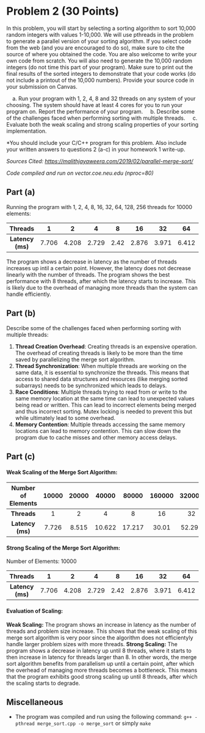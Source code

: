 # Problem 2 (30 Points)

In this problem, you will start by selecting a sorting algorithm to sort 10,000 random integers with values 1-10,000. We will use pthreads in the problem to generate a parallel version of your sorting algorithm. If you select code from the web (and you are encouraged to do so), make sure to cite the source of where you obtained the code. You are also welcome to write your own code from scratch. You will also need to generate the 10,000 random integers (do not time this part of your program). Make sure to print out the final results of the sorted integers to demonstrate that your code works (do not include a printout of the 10,000 numbers). Provide your source code in your submission on Canvas.

&nbsp;&nbsp;&nbsp;&nbsp;a. Run your program with 1, 2, 4, 8 and 32 threads on any system of your choosing. The system should have at least 4 cores for you to run your program on. Report the performance of your program. 
&nbsp;&nbsp;&nbsp;&nbsp;b. Describe some of the challenges faced when performing sorting with multiple threads. 
&nbsp;&nbsp;&nbsp;&nbsp;c. Evaluate both the weak scaling and strong scaling properties of your sorting implementation. 

*You should include your C/C++ program for this problem. Also include your written answers to questions 2 (a-c) in your homework 1 write-up.



*Sources Cited: https://malithjayaweera.com/2019/02/parallel-merge-sort/*

*Code compiled and run on vector.coe.neu.edu (nproc=80)*

## Part (a)
Running the program with 1, 2, 4, 8, 16, 32, 64, 128, 256 threads for 10000 elements:

|    **Threads**   	|   1   	|   2   	|   4   	|   8  	|   16  	|   32  	|   64  	|  128  	| 256    	|
|:----------------:	|:-----:	|:-----:	|:-----:	|:----:	|:-----:	|:-----:	|:-----:	|:-----:	|--------	|
| **Latency (ms)** 	| 7.706 	| 4.208 	| 2.729 	| 2.42 	| 2.876 	| 3.971 	| 6.412 	| 10.99 	| 20.571 	|

The program shows a decrease in latency as the number of threads increases up intil a certain point. However, the latency does not decrease linearly with the number of threads. The program shows the best performance with 8 threads, after which the latency starts to increase. This is likely due to the overhead of managing more threads than the system can handle efficiently. 

## Part (b)
Describe some of the challenges faced when performing sorting with multiple threads:

1. **Thread Creation Overhead**: Creating threads is an expensive operation. The overhead of creating threads is likely to be more than the time saved by parallelizing the merge sort algorithm.
2. **Thread Synchronization**: When multiple threads are working on the same data, it is essential to synchronize the threads. This means that access to shared data structures and resources (like merging sorted subarrays) needs to be synchronized which leads to delays.
3. **Race Conditions**: Multiple threads trying to read from or write to the same memory location at the same time can lead to unexpected values being read or written. This can lead to incorrect elements being merged and thus incorrect sorting. Mutex locking is needed to prevent this but while ultimately lead to some overhead.
4. **Memory Contention**: Multiple threads accessing the same memory locations can lead to memory contention. This can slow down the program due to cache misses and other memory access delays.

## Part (c)

#### Weak Scaling of the Merge Sort Algorithm:

| **Number of Elements** 	| 10000 	| 20000 	|  40000 	|  80000 	| 160000 	| 320000 	| 640000 	| 1280000 	|  2560000 	|
|:----------------------:	|:-----:	|:-----:	|:------:	|:------:	|:------:	|:------:	|:------:	|:-------:	|:--------:	|
|       **Threads**      	|   1   	|   2   	|    4   	|    8   	|   16   	|   32   	|   64   	|   128   	| 256      	|
|    **Latency (ms)**    	| 7.726 	| 8.515 	| 10.622 	| 17.217 	|  30.01 	| 52.292 	| 110.53 	| 241.676 	| segfault 	|

#### Strong Scaling of the Merge Sort Algorithm:

Number of Elements: 10000

|    **Threads**   	|   1   	|   2   	|   4   	|   8  	|   16  	|   32  	|   64  	|  128  	| 256    	|
|:----------------:	|:-----:	|:-----:	|:-----:	|:----:	|:-----:	|:-----:	|:-----:	|:-----:	|--------	|
| **Latency (ms)** 	| 7.706 	| 4.208 	| 2.729 	| 2.42 	| 2.876 	| 3.971 	| 6.412 	| 10.99 	| 20.571 	|

#### Evaluation of Scaling:
**Weak Scaling:** The program shows an increase in latency as the number of threads and problem size increase. This shows that the weak scaling of this merge sort algorithm is very poor since the algorithm does not efficientyly handle larger problem sizes with more threads.
**Strong Scaling:** The program shows a decrease in latency up until 8 threads, where it starts to then increase in latency for threads larger than 8. In other words, the merge sort algorithm benefits from parallelism up until a certain point, after which the overhead of managing more threads becomes a bottleneck. This means that the program exhibits good strong scaling up until 8 threads, after which the scaling starts to degrade.


## Miscellaneous
- The program was compiled and run using the following command:
```g++ -pthread merge_sort.cpp -o merge_sort``` or simply ```make```
